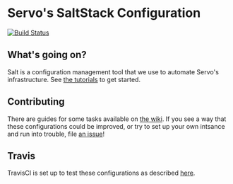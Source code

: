 # Servo's SaltStack Configuration

[![Build Status](https://travis-ci.org/servo/saltfs.svg)](https://travis-ci.org/servo/saltfs)

## What's going on?

Salt is a configuration management tool that we use to automate Servo's
infrastructure. See [the
tutorials](http://docs.saltstack.com/en/latest/topics/tutorials/) to get
started.

## Contributing

There are guides for some tasks available on [the
wiki](https://github.com/servo/saltfs/wiki). If you see a way that these
configurations could be improved, or try to set up your own intsance and run
into trouble, file [an issue](https://github.com/servo/saltfs/issues/new)!

## Travis

TravisCI is set up to test these configurations as described
[here](https://lambdaops.com/automation/travis/travis%20ci/configuration%20management/continuous%20integration/salt/chef/saltstack/salt%20stack/2014/01/29/travis-for-salt-states/).
